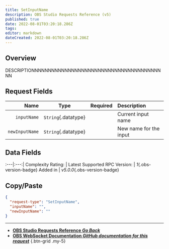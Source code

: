 ```yaml
---
title: SetInputName
description: OBS Studio Requests Reference (v5)
published: true
date: 2022-08-01T03:20:18.286Z
tags: 
editor: markdown
dateCreated: 2022-08-01T03:20:18.286Z
---
```


## Overview
DESCRIPTIONNNNNNNNNNNNNNNNNNNNNNNNNNNNNNNNNNNNNNNNN

## Request Fields
Name | Type | Required| Description |
----:|:----:|:-------:|:------------|
`inputName` | `String`{.datatype} | <i class="mdi mdi-check-bold"></i> | Current input name	
`newInputName` | `String`{.datatype} | <i class="mdi mdi-check-bold"></i> | New name for the input	

## Data Fields
:---|:---:|
Complexity Rating: | <span class="stars stars--2"></span>
Latest Supported RPC Version: | *1*{.obs-version-badge}
Added in | *v5.0.0*{.obs-version-badge}

## Copy/Paste
```json
{
  "request-type": "SetInputName",
  "inputName": "",
  "newInputName": ""
}
```

---

- [<i class="mdi mdi-chevron-left"></i>**OBS Studio Requests Reference *Go Back***](/en/Broadcasters/OBS/Requests)
- [<i class="mdi mdi-github"></i> **OBS WebSocket Documentation *GitHub documentation for this request***](https://github.com/obsproject/obs-websocket/blob/master/docs/generated/protocol.md#setinputname)
{.btn-grid .my-5}